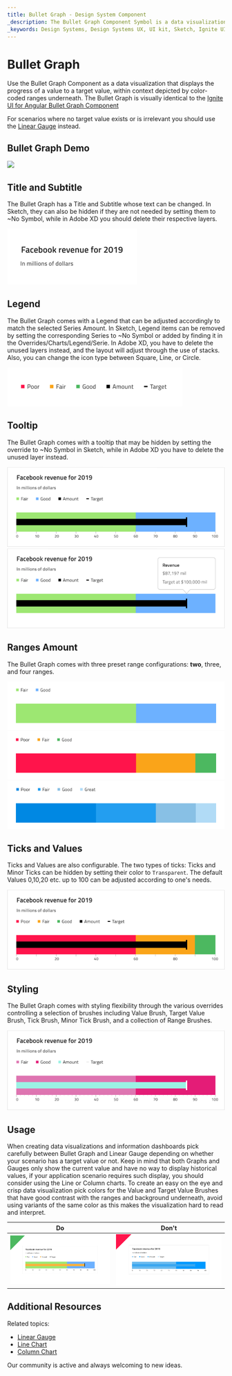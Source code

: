 ```yaml
---
title: Bullet Graph - Design System Component
_description: The Bullet Graph Component Symbol is a data visualization that displays contextual progress of a value to a target value.
_keywords: Design Systems, Design Systems UX, UI kit, Sketch, Ignite UI for Angular, Sketch to Angular, Sketch to Angular, Angular, Angular Design System, Export code from Sketch, Design Kits for Angular, Sketch HTML, Sketch to HTML, Sketch UI kits
---
```


# Bullet Graph

Use the Bullet Graph Component as a data visualization that displays the progress of a value to a target value, within context depicted by color-coded ranges underneath. The Bullet Graph is visually identical to the [Ignite UI for Angular Bullet Graph Component](https://www.infragistics.com/products/ignite-ui-angular/angular/components/bulletgraph.html)

For scenarios where no target value exists or is irrelevant you should use the [Linear Gauge](linear-gauge.md) instead.

## Bullet Graph Demo

<img class="responsive-img" src="../images/bullet_graph_three_ranges-2.png" srcset="../images/bullet_graph_three_ranges-2@2x.png 2x" />

## Title and Subtitle

The Bullet Graph has a Title and Subtitle whose text can be changed. In Sketch, they can also be hidden if they are not needed by setting them to ~No Symbol, while in Adobe XD you should delete their respective layers.

<img class="responsive-img" src="../images/bullet_graph_title.png" srcset="../images/bullet_graph_title@2x.png 2x" />

## Legend

The Bullet Graph comes with a Legend that can be adjusted accordingly to match the selected Series Amount. In Sketch, Legend items can be removed by setting the corresponding Series to ~No Symbol or added by finding it in the Overrides/Charts/Legend/Serie. In Adobe XD, you have to delete the unused layers instead, and the layout will adjust through the use of stacks. Also, you can change the icon type between Square, Line, or Circle.

<img class="responsive-img" src="../images/bullet_graph_legend.png" srcset="../images/bullet_graph_legend@2x.png 2x" />

## Tooltip

The Bullet Graph comes with a tooltip that may be hidden by setting the override to ~No Symbol in Sketch, while in Adobe XD you have to delete the unused layer instead.

<img class="responsive-img" src="../images/bullet_graph_tooltip-off.png" srcset="../images/bullet_graph_tooltip-off@2x.png 2x" />
<img class="responsive-img" src="../images/bullet_graph_tooltip-on.png" srcset="../images/bullet_graph_tooltip-on@2x.png 2x" />

## Ranges Amount

The Bullet Graph comes with three preset range configurations: **two**, three, and four ranges.

<img class="responsive-img" src="../images/bullet_graph_two_ranges.png" srcset="../images/bullet_graph_two_ranges@2x.png 2x" />
<img class="responsive-img" src="../images/bullet_graph_three_ranges.png" srcset="../images/bullet_graph_three_ranges@2x.png 2x" />
<img class="responsive-img" src="../images/bullet_graph_four_ranges.png" srcset="../images/bullet_graph_four_ranges@2x.png 2x" />

## Ticks and Values

Ticks and Values are also configurable. The two types of ticks: Ticks and Minor Ticks can be hidden by setting their color to `Transparent`. The default Values 0,10,20 etc. up to 100 can be adjusted according to one's needs.

<img class="responsive-img" src="../images/bullet_graph_values.png" srcset="../images/bullet_graph_values@2x.png 2x" />

## Styling

The Bullet Graph comes with styling flexibility through the various overrides controlling a selection of brushes including Value Brush, Target Value Brush, Tick Brush, Minor Tick Brush, and a collection of Range Brushes.

<img class="responsive-img" src="../images/bullet_graph_styling.png" srcset="../images/bullet_graph_styling@2x.png 2x" />

## Usage

When creating data visualizations and information dashboards pick carefully between Bullet Graph and Linear Gauge depending on whether your scenario has a target value or not. Keep in mind that both Graphs and Gauges only show the current value and have no way to display historical values, if your application scenario requires such display, you should consider using the Line or Column charts. To create an easy on the eye and crisp data visualization pick colors for the Value and Target Value Brushes that have good contrast with the ranges and background underneath, avoid using variants of the same color as this makes the visualization hard to read and interpret.

| Do                                                                                 | Don't                                                                                  |
| ---------------------------------------------------------------------------------- | -------------------------------------------------------------------------------------- |
| <img class="responsive-img" src="../images/bullet_graph_do.png" srcset="../images/bullet_graph_do@2x.png 2x" /> | <img class="responsive-img" src="../images/bullet_graph_dont.png" srcset="../images/bullet_graph_dont@2x.png 2x" /> |

## Additional Resources

Related topics:

- [Linear Gauge](linear-gauge.md)
- [Line Chart](line-chart.md)
- [Column Chart](column-chart.md)
  <div class="divider--half"></div>

Our community is active and always welcoming to new ideas.
